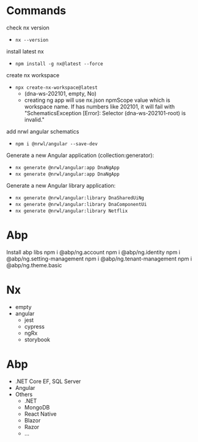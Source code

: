# Commands
check nx version
- `nx --version`

install latest nx
- `npm install -g nx@latest --force`

create nx workspace
- `npx create-nx-workspace@latest`
  - (dna-ws-202101, empty, No)
  - creating ng app will use nx.json npmScope value which is workspace name. If has numbers like 202101, it will fail with "SchematicsException [Error]: Selector (dna-ws-202101-root) is invalid."

add nrwl angular schematics
- `npm i @nrwl/angular --save-dev`

Generate a new Angular application (collection:generator):
- `nx generate @nrwl/angular:app DnaNgApp`
- `nx generate @nrwl/angular:app DnaNgApp`

Generate a new Angular library application:
- `nx generate @nrwl/angular:library DnaSharedUiNg`
- `nx generate @nrwl/angular:library DnaComponentUi`
- `nx generate @nrwl/angular:library Netflix`

# Abp
Install abp libs
npm i @abp/ng.account
npm i @abp/ng.identity
npm i @abp/ng.setting-management
npm i @abp/ng.tenant-management
npm i @abp/ng.theme.basic



# Nx
- empty
- angular
  - jest
  - cypress
  - ngRx
  - storybook

# Abp
- .NET Core EF, SQL Server
- Angular
- Others
  - .NET
  - MongoDB
  - React Native
  - Blazor
  - Razor
  - ...
